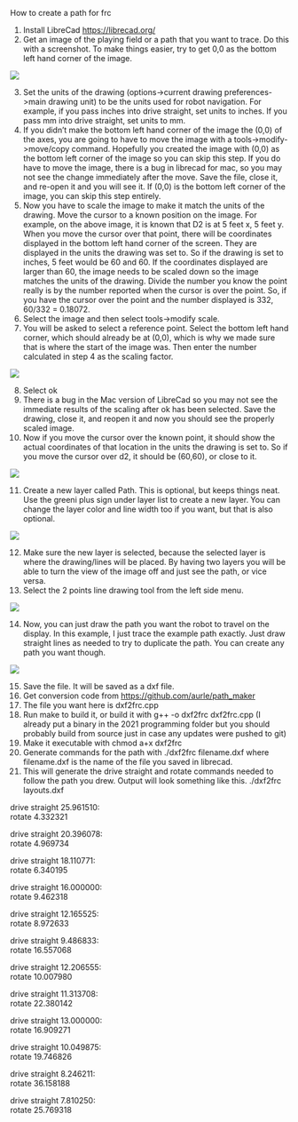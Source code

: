 How to create a path for frc

1) Install LibreCad  https://librecad.org/
2) Get an image of  the playing field or a path that you want to trace. Do this with a screenshot. To make things easier, try to get 0,0 as the bottom left hand corner of the image.

![](images/image3.png)

3) Set the units of the drawing (options->current drawing preferences->main drawing unit) to be the units used for robot navigation. For example, if you pass inches into drive straight, set units to inches. If you pass mm into drive straight, set units to mm.
4) If you didn’t make the bottom left hand corner of the image the (0,0) of the axes, you are going to have to move the image with a tools->modify->move/copy command. Hopefully you created the image with (0,0) as the bottom left corner of the image so you can skip this step. If you do have to move the image, there is a bug in librecad for mac, so you may not see the change immediately after the move. Save the file, close it, and re-open it and you will see it. If (0,0) is the bottom left corner of the image, you can skip this step entirely.
5) Now you have to scale the image to make it match the units of the drawing. Move the cursor to a known position on the image. For example, on the above image, it is known that D2 is at 5 feet x, 5 feet y. When you move the cursor over that point, there will be coordinates displayed in the bottom left hand corner of the screen. They are displayed in the units the drawing was set to. So if the drawing is set to inches, 5 feet would be 60 and 60. If the coordinates displayed are larger than 60, the image needs to be scaled down so the image matches the units of the drawing. Divide the number you know the point really is by the number reported when the cursor is over the point. So, if you have the cursor over the point and the number displayed is 332, 60/332 = 0.18072.     
6) Select the image and then select tools->modify scale.
7) You will be asked to select a reference point. Select the bottom left hand corner, which should already be at (0,0), which is why we made sure that is where the start of the image was. Then enter the number calculated in step 4 as the scaling factor.

![](images/image6.png)

8) Select ok
9) There is a bug in the Mac version of LibreCad so you may not see the immediate results of the scaling after ok has been selected. Save the drawing, close it, and reopen it and now you should see the properly scaled image.
10) Now if you move the cursor over the known point, it should show the actual coordinates of that location in the units the drawing is set to. So if you move the cursor over d2, it should be (60,60), or close to it.

![](images/image5.png)

11) Create a new layer called Path. This is optional, but keeps things neat. Use the greeni plus sign under layer list to create a new layer. You can change the layer color and line width too if you want, but that is also optional.

![](images/image2.png)

12) Make sure the new layer is selected, because the selected layer is where the drawing/lines will be placed. By having two layers you will be able to turn the view of the image off and just see the path, or vice versa.
13) Select the 2 points line drawing tool from the left side menu.

![](images/image4.png)

14) Now, you can just draw the path you want the robot to travel on the display. In this example, I just trace the example path exactly. Just draw straight lines as needed to try to duplicate the path. You can create any path you want though.

![](images/image1.png)

15) Save the file. It will be saved as a dxf file.
16) Get conversion code from https://github.com/aurle/path_maker
17) The file you want here is dxf2frc.cpp
18) Run make to build it, or build it with g++ -o dxf2frc dxf2frc.cpp (I already put a binary in the 2021 programming folder but you should probably build from source just in case any updates were pushed to git)
19) Make it executable with chmod a+x dxf2frc
20) Generate commands for the path with ./dxf2frc filename.dxf  where filename.dxf is the name of the file you saved in librecad.
21) This will generate the drive straight and rotate commands needed to follow the path you drew. Output will look something like this.
./dxf2frc layouts.dxf 

drive straight 25.961510:  
rotate 4.332321 

drive straight 20.396078:  
rotate 4.969734 

drive straight 18.110771:  
rotate 6.340195 

drive straight 16.000000:  
rotate 9.462318 

drive straight 12.165525:  
rotate 8.972633 

drive straight 9.486833:  
rotate 16.557068 

drive straight 12.206555:  
rotate 10.007980 

drive straight 11.313708:  
rotate 22.380142 

drive straight 13.000000:  
rotate 16.909271 

drive straight 10.049875:  
rotate 19.746826 

drive straight 8.246211:  
rotate 36.158188 

drive straight 7.810250:  
rotate 25.769318 


